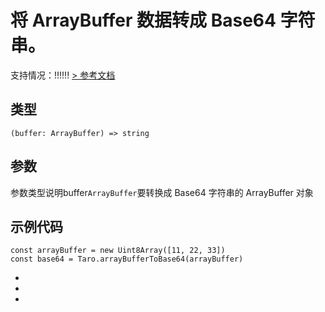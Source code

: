 # 将 ArrayBuffer 数据转成 Base64 字符串。
支持情况：!!!!!!
[> 参考文档
](https://developers.weixin.qq.com/miniprogram/dev/api/base/wx.arrayBufferToBase64.html)
## 类型[​](arrayBufferToBase64.html#类型)
```tsx
(buffer: ArrayBuffer) => string
```

## 参数[​](arrayBufferToBase64.html#参数)
参数类型说明buffer`ArrayBuffer`要转换成 Base64 字符串的 ArrayBuffer 对象
## 示例代码[​](arrayBufferToBase64.html#示例代码)
```tsx
const arrayBuffer = new Uint8Array([11, 22, 33])
const base64 = Taro.arrayBufferToBase64(arrayBuffer)
```

- 
- 
-
